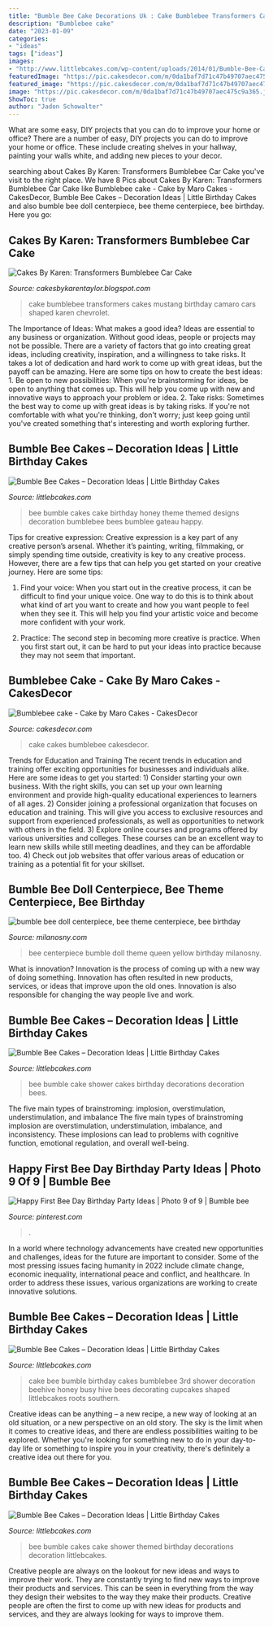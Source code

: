 ```yaml
---
title: "Bumble Bee Cake Decorations Uk : Cake Bumblebee Transformers Cakes Mustang Birthday Camaro Cars Shaped Karen Chevrolet"
description: "Bumblebee cake"
date: "2023-01-09"
categories:
- "ideas"
tags: ["ideas"]
images:
- "http://www.littlebcakes.com/wp-content/uploads/2014/01/Bumble-Bee-Cake.jpg"
featuredImage: "https://pic.cakesdecor.com/m/0da1baf7d71c47b49707aec475c9a365.jpg"
featured_image: "https://pic.cakesdecor.com/m/0da1baf7d71c47b49707aec475c9a365.jpg"
image: "https://pic.cakesdecor.com/m/0da1baf7d71c47b49707aec475c9a365.jpg"
ShowToc: true
author: "Jadon Schowalter"
---
```



What are some easy, DIY projects that you can do to improve your home or office?
There are a number of easy, DIY projects you can do to improve your home or office. These include creating shelves in your hallway, painting your walls white, and adding new pieces to your decor.

	

		
searching about Cakes By Karen: Transformers Bumblebee Car Cake you've visit to the right place. We have 8 Pics about Cakes By Karen: Transformers Bumblebee Car Cake like Bumblebee cake - Cake by Maro Cakes - CakesDecor, Bumble Bee Cakes – Decoration Ideas | Little Birthday Cakes and also bumble bee doll centerpiece, bee theme centerpiece, bee birthday. Here you go:
		
    
## Cakes By Karen: Transformers Bumblebee Car Cake

<img loading=lazy src="http://3.bp.blogspot.com/-ZoVChqrphYk/TZcIHzS2N6I/AAAAAAAACRQ/_3up2sNtcCw/s1600/DSCF8040.JPG" onerror="this.onerror=null;this.src='https://tse3.mm.bing.net/th?id=OIP.h9LPyamZfJ87f0xr8cbXzQHaFj&amp;pid=15.1';" alt="Cakes By Karen: Transformers Bumblebee Car Cake">

_Source: cakesbykarentaylor.blogspot.com_

>cake bumblebee transformers cakes mustang birthday camaro cars shaped karen chevrolet. 

	

The Importance of Ideas: What makes a good idea?
Ideas are essential to any business or organization. Without good ideas, people or projects may not be possible. There are a variety of factors that go into creating great ideas, including creativity, inspiration, and a willingness to take risks. It takes a lot of dedication and hard work to come up with great ideas, but the payoff can be amazing. Here are some tips on how to create the best ideas: 1. Be open to new possibilities: When you're brainstorming for ideas, be open to anything that comes up. This will help you come up with new and innovative ways to approach your problem or idea. 2. Take risks: Sometimes the best way to come up with great ideas is by taking risks. If you're not comfortable with what you're thinking, don't worry; just keep going until you've created something that's interesting and worth exploring further. 
    
## Bumble Bee Cakes – Decoration Ideas | Little Birthday Cakes

<img loading=lazy src="http://www.littlebcakes.com/wp-content/uploads/2014/01/Bumble-Bee-Cake.jpg" onerror="this.onerror=null;this.src='https://tse3.mm.bing.net/th?id=OIP.L8XUa_I7UN4F4Lu0HB5w8gHaJ6&amp;pid=15.1';" alt="Bumble Bee Cakes – Decoration Ideas | Little Birthday Cakes">

_Source: littlebcakes.com_

>bee bumble cakes cake birthday honey theme themed designs decoration bumblebee bees bumblee gateau happy. 

	

Tips for creative expression:
Creative expression is a key part of any creative person’s arsenal. Whether it’s painting, writing, filmmaking, or simply spending time outside, creativity is key to any creative process. However, there are a few tips that can help you get started on your creative journey. Here are some tips:
1. Find your voice: When you start out in the creative process, it can be difficult to find your unique voice. One way to do this is to think about what kind of art you want to create and how you want people to feel when they see it. This will help you find your artistic voice and become more confident with your work.

2. Practice: The second step in becoming more creative is practice. When you first start out, it can be hard to put your ideas into practice because they may not seem that important.

    
## Bumblebee Cake - Cake By Maro Cakes - CakesDecor

<img loading=lazy src="https://pic.cakesdecor.com/m/0da1baf7d71c47b49707aec475c9a365.jpg" onerror="this.onerror=null;this.src='https://tse1.mm.bing.net/th?id=OIP.ryrEiRcYMjnccTv3ZQL8xQHaM1&amp;pid=15.1';" alt="Bumblebee cake - Cake by Maro Cakes - CakesDecor">

_Source: cakesdecor.com_

>cake cakes bumblebee cakesdecor. 

	

Trends for Education and Training
The recent trends in education and training offer exciting opportunities for businesses and individuals alike. Here are some ideas to get you started: 1) Consider starting your own business. With the right skills, you can set up your own learning environment and provide high-quality educational experiences to learners of all ages. 2) Consider joining a professional organization that focuses on education and training. This will give you access to exclusive resources and support from experienced professionals, as well as opportunities to network with others in the field. 3) Explore online courses and programs offered by various universities and colleges. These courses can be an excellent way to learn new skills while still meeting deadlines, and they can be affordable too. 4) Check out job websites that offer various areas of education or training as a potential fit for your skillset.

    
## Bumble Bee Doll Centerpiece, Bee Theme Centerpiece, Bee Birthday

<img loading=lazy src="https://i.etsystatic.com/10548457/r/il/7a39ae/1482625154/il_fullxfull.1482625154_3are.jpg" onerror="this.onerror=null;this.src='https://tse2.mm.bing.net/th?id=OIP.BEIPcb4cPbXK1I46cyjg9wHaJ4&amp;pid=15.1';" alt="bumble bee doll centerpiece, bee theme centerpiece, bee birthday">

_Source: milanosny.com_

>bee centerpiece bumble doll theme queen yellow birthday milanosny. 

	

What is innovation?
Innovation is the process of coming up with a new way of doing something. Innovation has often resulted in new products, services, or ideas that improve upon the old ones. Innovation is also responsible for changing the way people live and work.

    
## Bumble Bee Cakes – Decoration Ideas | Little Birthday Cakes

<img loading=lazy src="http://www.littlebcakes.com/wp-content/uploads/2014/01/Bumble-Bee-Baby-Shower-Cake.jpg" onerror="this.onerror=null;this.src='https://tse2.mm.bing.net/th?id=OIP.MbptnFt52AWLLq1pmt3hAgHaJ4&amp;pid=15.1';" alt="Bumble Bee Cakes – Decoration Ideas | Little Birthday Cakes">

_Source: littlebcakes.com_

>bee bumble cake shower cakes birthday decorations decoration bees. 

	

The five main types of brainstroming: implosion, overstimulation, understimulation, and imbalance
The five main types of brainstroming implosion are overstimulation, understimulation, imbalance, and inconsistency. These implosions can lead to problems with cognitive function, emotional regulation, and overall well-being.

    
## Happy First Bee Day Birthday Party Ideas | Photo 9 Of 9 | Bumble Bee

<img loading=lazy src="https://i.pinimg.com/originals/4d/4b/75/4d4b75e8ee7af970265a50d3c44e3e73.jpg" onerror="this.onerror=null;this.src='https://tse3.mm.bing.net/th?id=OIP.CQ96pDU7afFPZYxQX6IpDwHaLH&amp;pid=15.1';" alt="Happy First Bee Day Birthday Party Ideas | Photo 9 of 9 | Bumble bee">

_Source: pinterest.com_

>. 

	

In a world where technology advancements have created new opportunities and challenges, ideas for the future are important to consider. Some of the most pressing issues facing humanity in 2022 include climate change, economic inequality, international peace and conflict, and healthcare. In order to address these issues, various organizations are working to create innovative solutions.

    
## Bumble Bee Cakes – Decoration Ideas | Little Birthday Cakes

<img loading=lazy src="http://www.littlebcakes.com/wp-content/uploads/2014/01/Bumble-Bee-Birthday-Cake.jpg" onerror="this.onerror=null;this.src='https://tse1.mm.bing.net/th?id=OIP.UXBlJSUTzXYbGoDrOZB1KAHaE9&amp;pid=15.1';" alt="Bumble Bee Cakes – Decoration Ideas | Little Birthday Cakes">

_Source: littlebcakes.com_

>cake bee bumble birthday cakes bumblebee 3rd shower decoration beehive honey busy hive bees decorating cupcakes shaped littlebcakes roots southern. 

	

Creative ideas can be anything – a new recipe, a new way of looking at an old situation, or a new perspective on an old story. The sky is the limit when it comes to creative ideas, and there are endless possibilities waiting to be explored. Whether you're looking for something new to do in your day-to-day life or something to inspire you in your creativity, there's definitely a creative idea out there for you.

    
## Bumble Bee Cakes – Decoration Ideas | Little Birthday Cakes

<img loading=lazy src="http://www.littlebcakes.com/wp-content/uploads/2014/01/Bumble-Bee-Cakes-1024x660.jpg" onerror="this.onerror=null;this.src='https://tse1.mm.bing.net/th?id=OIP.kt6T5i1zs_vffgY1RweQMQHaEx&amp;pid=15.1';" alt="Bumble Bee Cakes – Decoration Ideas | Little Birthday Cakes">

_Source: littlebcakes.com_

>bee bumble cakes cake shower themed birthday decorations decoration littlebcakes. 

	

Creative people are always on the lookout for new ideas and ways to improve their work. They are constantly trying to find new ways to improve their products and services. This can be seen in everything from the way they design their websites to the way they make their products. Creative people are often the first to come up with new ideas for products and services, and they are always looking for ways to improve them.


